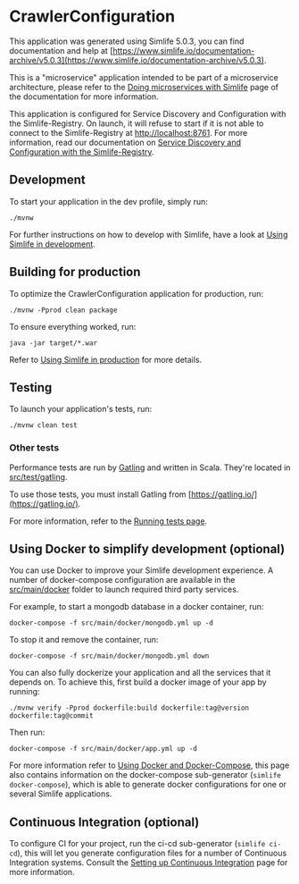 # CrawlerConfiguration
This application was generated using Simlife 5.0.3, you can find documentation and help at [https://www.simlife.io/documentation-archive/v5.0.3](https://www.simlife.io/documentation-archive/v5.0.3).

This is a "microservice" application intended to be part of a microservice architecture, please refer to the [Doing microservices with Simlife][] page of the documentation for more information.

This application is configured for Service Discovery and Configuration with the Simlife-Registry. On launch, it will refuse to start if it is not able to connect to the Simlife-Registry at [http://localhost:8761](http://localhost:8761). For more information, read our documentation on [Service Discovery and Configuration with the Simlife-Registry][].

## Development

To start your application in the dev profile, simply run:

    ./mvnw


For further instructions on how to develop with Simlife, have a look at [Using Simlife in development][].



## Building for production

To optimize the CrawlerConfiguration application for production, run:

    ./mvnw -Pprod clean package

To ensure everything worked, run:

    java -jar target/*.war


Refer to [Using Simlife in production][] for more details.

## Testing

To launch your application's tests, run:

    ./mvnw clean test
### Other tests

Performance tests are run by [Gatling][] and written in Scala. They're located in [src/test/gatling](src/test/gatling).

To use those tests, you must install Gatling from [https://gatling.io/](https://gatling.io/).

For more information, refer to the [Running tests page][].

## Using Docker to simplify development (optional)

You can use Docker to improve your Simlife development experience. A number of docker-compose configuration are available in the [src/main/docker](src/main/docker) folder to launch required third party services.

For example, to start a mongodb database in a docker container, run:

    docker-compose -f src/main/docker/mongodb.yml up -d

To stop it and remove the container, run:

    docker-compose -f src/main/docker/mongodb.yml down

You can also fully dockerize your application and all the services that it depends on.
To achieve this, first build a docker image of your app by running:

    ./mvnw verify -Pprod dockerfile:build dockerfile:tag@version dockerfile:tag@commit

Then run:

    docker-compose -f src/main/docker/app.yml up -d

For more information refer to [Using Docker and Docker-Compose][], this page also contains information on the docker-compose sub-generator (`simlife docker-compose`), which is able to generate docker configurations for one or several Simlife applications.

## Continuous Integration (optional)

To configure CI for your project, run the ci-cd sub-generator (`simlife ci-cd`), this will let you generate configuration files for a number of Continuous Integration systems. Consult the [Setting up Continuous Integration][] page for more information.

[Simlife Homepage and latest documentation]: https://www.simlife.io
[Simlife 5.0.3 archive]: https://www.simlife.io/documentation-archive/v5.0.3
[Doing microservices with Simlife]: https://www.simlife.io/documentation-archive/v5.0.3/microservices-architecture/
[Using Simlife in development]: https://www.simlife.io/documentation-archive/v5.0.3/development/
[Service Discovery and Configuration with the Simlife-Registry]: https://www.simlife.io/documentation-archive/v5.0.3/microservices-architecture/#simlife-registry
[Using Docker and Docker-Compose]: https://www.simlife.io/documentation-archive/v5.0.3/docker-compose
[Using Simlife in production]: https://www.simlife.io/documentation-archive/v5.0.3/production/
[Running tests page]: https://www.simlife.io/documentation-archive/v5.0.3/running-tests/
[Setting up Continuous Integration]: https://www.simlife.io/documentation-archive/v5.0.3/setting-up-ci/

[Gatling]: http://gatling.io/
